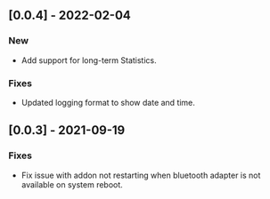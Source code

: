 ## [0.0.4] - 2022-02-04
### New
* Add support for long-term Statistics.

### Fixes
* Updated logging format to show date and time.

## [0.0.3] - 2021-09-19
### Fixes
* Fix issue with addon not restarting when bluetooth adapter is not available on system reboot.

